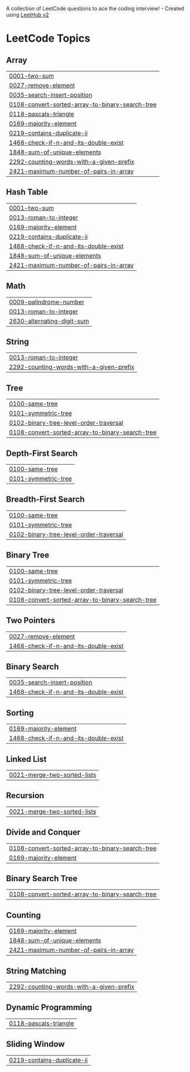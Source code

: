 A collection of LeetCode questions to ace the coding interview! - Created using [LeetHub v2](https://github.com/arunbhardwaj/LeetHub-2.0)
<!---LeetCode Topics Start-->
# LeetCode Topics
## Array
|  |
| ------- |
| [0001-two-sum](https://github.com/ameenhyder-v/leet_code/tree/master/0001-two-sum) |
| [0027-remove-element](https://github.com/ameenhyder-v/leet_code/tree/master/0027-remove-element) |
| [0035-search-insert-position](https://github.com/ameenhyder-v/leet_code/tree/master/0035-search-insert-position) |
| [0108-convert-sorted-array-to-binary-search-tree](https://github.com/ameenhyder-v/leet_code/tree/master/0108-convert-sorted-array-to-binary-search-tree) |
| [0118-pascals-triangle](https://github.com/ameenhyder-v/leet_code/tree/master/0118-pascals-triangle) |
| [0169-majority-element](https://github.com/ameenhyder-v/leet_code/tree/master/0169-majority-element) |
| [0219-contains-duplicate-ii](https://github.com/ameenhyder-v/leet_code/tree/master/0219-contains-duplicate-ii) |
| [1468-check-if-n-and-its-double-exist](https://github.com/ameenhyder-v/leet_code/tree/master/1468-check-if-n-and-its-double-exist) |
| [1848-sum-of-unique-elements](https://github.com/ameenhyder-v/leet_code/tree/master/1848-sum-of-unique-elements) |
| [2292-counting-words-with-a-given-prefix](https://github.com/ameenhyder-v/leet_code/tree/master/2292-counting-words-with-a-given-prefix) |
| [2421-maximum-number-of-pairs-in-array](https://github.com/ameenhyder-v/leet_code/tree/master/2421-maximum-number-of-pairs-in-array) |
## Hash Table
|  |
| ------- |
| [0001-two-sum](https://github.com/ameenhyder-v/leet_code/tree/master/0001-two-sum) |
| [0013-roman-to-integer](https://github.com/ameenhyder-v/leet_code/tree/master/0013-roman-to-integer) |
| [0169-majority-element](https://github.com/ameenhyder-v/leet_code/tree/master/0169-majority-element) |
| [0219-contains-duplicate-ii](https://github.com/ameenhyder-v/leet_code/tree/master/0219-contains-duplicate-ii) |
| [1468-check-if-n-and-its-double-exist](https://github.com/ameenhyder-v/leet_code/tree/master/1468-check-if-n-and-its-double-exist) |
| [1848-sum-of-unique-elements](https://github.com/ameenhyder-v/leet_code/tree/master/1848-sum-of-unique-elements) |
| [2421-maximum-number-of-pairs-in-array](https://github.com/ameenhyder-v/leet_code/tree/master/2421-maximum-number-of-pairs-in-array) |
## Math
|  |
| ------- |
| [0009-palindrome-number](https://github.com/ameenhyder-v/leet_code/tree/master/0009-palindrome-number) |
| [0013-roman-to-integer](https://github.com/ameenhyder-v/leet_code/tree/master/0013-roman-to-integer) |
| [2630-alternating-digit-sum](https://github.com/ameenhyder-v/leet_code/tree/master/2630-alternating-digit-sum) |
## String
|  |
| ------- |
| [0013-roman-to-integer](https://github.com/ameenhyder-v/leet_code/tree/master/0013-roman-to-integer) |
| [2292-counting-words-with-a-given-prefix](https://github.com/ameenhyder-v/leet_code/tree/master/2292-counting-words-with-a-given-prefix) |
## Tree
|  |
| ------- |
| [0100-same-tree](https://github.com/ameenhyder-v/leet_code/tree/master/0100-same-tree) |
| [0101-symmetric-tree](https://github.com/ameenhyder-v/leet_code/tree/master/0101-symmetric-tree) |
| [0102-binary-tree-level-order-traversal](https://github.com/ameenhyder-v/leet_code/tree/master/0102-binary-tree-level-order-traversal) |
| [0108-convert-sorted-array-to-binary-search-tree](https://github.com/ameenhyder-v/leet_code/tree/master/0108-convert-sorted-array-to-binary-search-tree) |
## Depth-First Search
|  |
| ------- |
| [0100-same-tree](https://github.com/ameenhyder-v/leet_code/tree/master/0100-same-tree) |
| [0101-symmetric-tree](https://github.com/ameenhyder-v/leet_code/tree/master/0101-symmetric-tree) |
## Breadth-First Search
|  |
| ------- |
| [0100-same-tree](https://github.com/ameenhyder-v/leet_code/tree/master/0100-same-tree) |
| [0101-symmetric-tree](https://github.com/ameenhyder-v/leet_code/tree/master/0101-symmetric-tree) |
| [0102-binary-tree-level-order-traversal](https://github.com/ameenhyder-v/leet_code/tree/master/0102-binary-tree-level-order-traversal) |
## Binary Tree
|  |
| ------- |
| [0100-same-tree](https://github.com/ameenhyder-v/leet_code/tree/master/0100-same-tree) |
| [0101-symmetric-tree](https://github.com/ameenhyder-v/leet_code/tree/master/0101-symmetric-tree) |
| [0102-binary-tree-level-order-traversal](https://github.com/ameenhyder-v/leet_code/tree/master/0102-binary-tree-level-order-traversal) |
| [0108-convert-sorted-array-to-binary-search-tree](https://github.com/ameenhyder-v/leet_code/tree/master/0108-convert-sorted-array-to-binary-search-tree) |
## Two Pointers
|  |
| ------- |
| [0027-remove-element](https://github.com/ameenhyder-v/leet_code/tree/master/0027-remove-element) |
| [1468-check-if-n-and-its-double-exist](https://github.com/ameenhyder-v/leet_code/tree/master/1468-check-if-n-and-its-double-exist) |
## Binary Search
|  |
| ------- |
| [0035-search-insert-position](https://github.com/ameenhyder-v/leet_code/tree/master/0035-search-insert-position) |
| [1468-check-if-n-and-its-double-exist](https://github.com/ameenhyder-v/leet_code/tree/master/1468-check-if-n-and-its-double-exist) |
## Sorting
|  |
| ------- |
| [0169-majority-element](https://github.com/ameenhyder-v/leet_code/tree/master/0169-majority-element) |
| [1468-check-if-n-and-its-double-exist](https://github.com/ameenhyder-v/leet_code/tree/master/1468-check-if-n-and-its-double-exist) |
## Linked List
|  |
| ------- |
| [0021-merge-two-sorted-lists](https://github.com/ameenhyder-v/leet_code/tree/master/0021-merge-two-sorted-lists) |
## Recursion
|  |
| ------- |
| [0021-merge-two-sorted-lists](https://github.com/ameenhyder-v/leet_code/tree/master/0021-merge-two-sorted-lists) |
## Divide and Conquer
|  |
| ------- |
| [0108-convert-sorted-array-to-binary-search-tree](https://github.com/ameenhyder-v/leet_code/tree/master/0108-convert-sorted-array-to-binary-search-tree) |
| [0169-majority-element](https://github.com/ameenhyder-v/leet_code/tree/master/0169-majority-element) |
## Binary Search Tree
|  |
| ------- |
| [0108-convert-sorted-array-to-binary-search-tree](https://github.com/ameenhyder-v/leet_code/tree/master/0108-convert-sorted-array-to-binary-search-tree) |
## Counting
|  |
| ------- |
| [0169-majority-element](https://github.com/ameenhyder-v/leet_code/tree/master/0169-majority-element) |
| [1848-sum-of-unique-elements](https://github.com/ameenhyder-v/leet_code/tree/master/1848-sum-of-unique-elements) |
| [2421-maximum-number-of-pairs-in-array](https://github.com/ameenhyder-v/leet_code/tree/master/2421-maximum-number-of-pairs-in-array) |
## String Matching
|  |
| ------- |
| [2292-counting-words-with-a-given-prefix](https://github.com/ameenhyder-v/leet_code/tree/master/2292-counting-words-with-a-given-prefix) |
## Dynamic Programming
|  |
| ------- |
| [0118-pascals-triangle](https://github.com/ameenhyder-v/leet_code/tree/master/0118-pascals-triangle) |
## Sliding Window
|  |
| ------- |
| [0219-contains-duplicate-ii](https://github.com/ameenhyder-v/leet_code/tree/master/0219-contains-duplicate-ii) |
<!---LeetCode Topics End-->